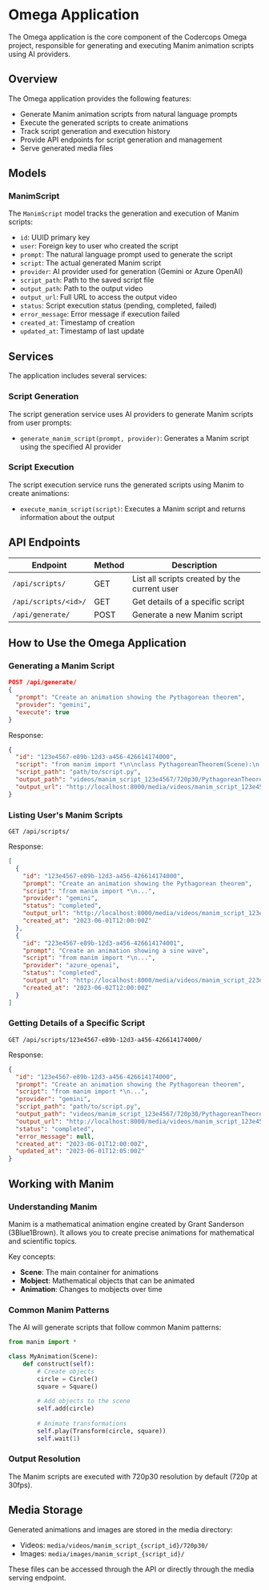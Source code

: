 # Omega Application

The Omega application is the core component of the Codercops Omega project, responsible for generating and executing Manim animation scripts using AI providers.

## Overview

The Omega application provides the following features:

- Generate Manim animation scripts from natural language prompts
- Execute the generated scripts to create animations
- Track script generation and execution history
- Provide API endpoints for script generation and management
- Serve generated media files

## Models

### ManimScript

The `ManimScript` model tracks the generation and execution of Manim scripts:

- `id`: UUID primary key
- `user`: Foreign key to user who created the script
- `prompt`: The natural language prompt used to generate the script
- `script`: The actual generated Manim script
- `provider`: AI provider used for generation (Gemini or Azure OpenAI)
- `script_path`: Path to the saved script file
- `output_path`: Path to the output video
- `output_url`: Full URL to access the output video
- `status`: Script execution status (pending, completed, failed)
- `error_message`: Error message if execution failed
- `created_at`: Timestamp of creation
- `updated_at`: Timestamp of last update

## Services

The application includes several services:

### Script Generation

The script generation service uses AI providers to generate Manim scripts from user prompts:

- `generate_manim_script(prompt, provider)`: Generates a Manim script using the specified AI provider

### Script Execution

The script execution service runs the generated scripts using Manim to create animations:

- `execute_manim_script(script)`: Executes a Manim script and returns information about the output

## API Endpoints

| Endpoint | Method | Description |
|----------|--------|-------------|
| `/api/scripts/` | GET | List all scripts created by the current user |
| `/api/scripts/<id>/` | GET | Get details of a specific script |
| `/api/generate/` | POST | Generate a new Manim script |

## How to Use the Omega Application

### Generating a Manim Script

```json
POST /api/generate/
{
  "prompt": "Create an animation showing the Pythagorean theorem",
  "provider": "gemini",
  "execute": true
}
```

Response:
```json
{
  "id": "123e4567-e89b-12d3-a456-426614174000",
  "script": "from manim import *\n\nclass PythagoreanTheorem(Scene):\n    def construct(self):\n        # Create a right triangle\n        triangle = Polygon(\n            ORIGIN, 3*RIGHT, 3*RIGHT+4*UP,\n            color=WHITE\n        )\n        ...",
  "script_path": "path/to/script.py",
  "output_path": "videos/manim_script_123e4567/720p30/PythagoreanTheorem.mp4",
  "output_url": "http://localhost:8000/media/videos/manim_script_123e4567/720p30/PythagoreanTheorem.mp4"
}
```

### Listing User's Manim Scripts

```
GET /api/scripts/
```

Response:
```json
[
  {
    "id": "123e4567-e89b-12d3-a456-426614174000",
    "prompt": "Create an animation showing the Pythagorean theorem",
    "script": "from manim import *\n...",
    "provider": "gemini",
    "status": "completed",
    "output_url": "http://localhost:8000/media/videos/manim_script_123e4567/720p30/PythagoreanTheorem.mp4",
    "created_at": "2023-06-01T12:00:00Z"
  },
  {
    "id": "223e4567-e89b-12d3-a456-426614174001",
    "prompt": "Create an animation showing a sine wave",
    "script": "from manim import *\n...",
    "provider": "azure_openai",
    "status": "completed",
    "output_url": "http://localhost:8000/media/videos/manim_script_223e4567/720p30/SineWave.mp4",
    "created_at": "2023-06-02T12:00:00Z"
  }
]
```

### Getting Details of a Specific Script

```
GET /api/scripts/123e4567-e89b-12d3-a456-426614174000/
```

Response:
```json
{
  "id": "123e4567-e89b-12d3-a456-426614174000",
  "prompt": "Create an animation showing the Pythagorean theorem",
  "script": "from manim import *\n...",
  "provider": "gemini",
  "script_path": "path/to/script.py",
  "output_path": "videos/manim_script_123e4567/720p30/PythagoreanTheorem.mp4",
  "output_url": "http://localhost:8000/media/videos/manim_script_123e4567/720p30/PythagoreanTheorem.mp4",
  "status": "completed",
  "error_message": null,
  "created_at": "2023-06-01T12:00:00Z",
  "updated_at": "2023-06-01T12:05:00Z"
}
```

## Working with Manim

### Understanding Manim

Manim is a mathematical animation engine created by Grant Sanderson (3Blue1Brown). It allows you to create precise animations for mathematical and scientific topics.

Key concepts:
- **Scene**: The main container for animations
- **Mobject**: Mathematical objects that can be animated
- **Animation**: Changes to mobjects over time

### Common Manim Patterns

The AI will generate scripts that follow common Manim patterns:

```python
from manim import *

class MyAnimation(Scene):
    def construct(self):
        # Create objects
        circle = Circle()
        square = Square()
        
        # Add objects to the scene
        self.add(circle)
        
        # Animate transformations
        self.play(Transform(circle, square))
        self.wait(1)
```

### Output Resolution

The Manim scripts are executed with 720p30 resolution by default (720p at 30fps).

## Media Storage

Generated animations and images are stored in the media directory:

- Videos: `media/videos/manim_script_{script_id}/720p30/`
- Images: `media/images/manim_script_{script_id}/`

These files can be accessed through the API or directly through the media serving endpoint. 